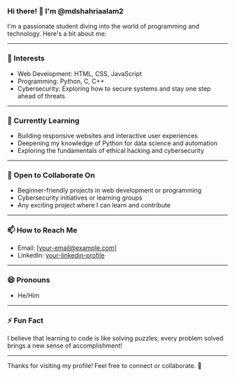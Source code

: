 ### Hi there! 👋 I'm @mdshahriaalam2  
I'm a passionate student diving into the world of programming and technology. Here's a bit about me:

---

### 👀 Interests  
- Web Development: HTML, CSS, JavaScript  
- Programming: Python, C, C++  
- Cybersecurity: Exploring how to secure systems and stay one step ahead of threats  

---

### 🌱 Currently Learning  
- Building responsive websites and interactive user experiences  
- Deepening my knowledge of Python for data science and automation  
- Exploring the fundamentals of ethical hacking and cybersecurity  

---

### 💞️ Open to Collaborate On  
- Beginner-friendly projects in web development or programming  
- Cybersecurity initiatives or learning groups  
- Any exciting project where I can learn and contribute  

---

### 📫 How to Reach Me  
- Email: [your-email@example.com]  
- LinkedIn: [your-linkedin-profile](https://www.linkedin.com)  

---

### 😄 Pronouns  
- He/Him  

---

### ⚡ Fun Fact  
I believe that learning to code is like solving puzzles; every problem solved brings a new sense of accomplishment!  

---

Thanks for visiting my profile! Feel free to connect or collaborate. 🚀  
